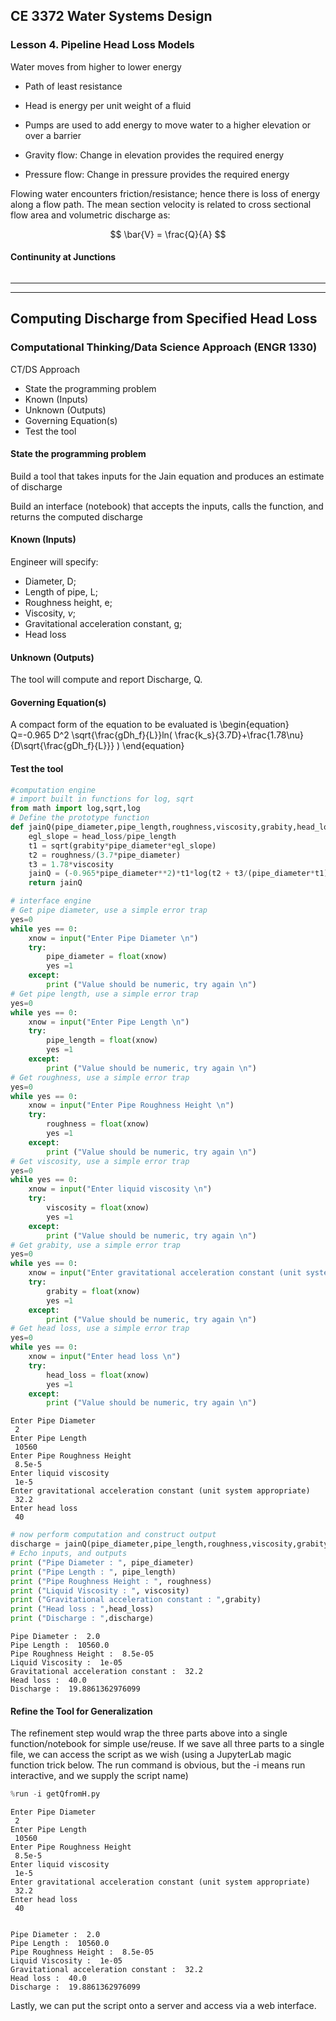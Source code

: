 ## CE 3372 Water Systems Design
### Lesson 4. Pipeline Head Loss Models

Water moves from higher to lower energy

- Path of least resistance
- Head is energy per unit weight of a fluid 
- Pumps are used to add energy to move water to a higher elevation or over a barrier 

- Gravity flow: Change in elevation provides the required energy 
- Pressure flow: Change in pressure provides the required energy 

Flowing water encounters friction/resistance; hence there is loss of energy along a flow path. 
The mean section velocity is related to cross sectional flow area and volumetric discharge as:

$$ \bar{V} = \frac{Q}{A} $$

#### Continunity at Junctions



```python

```

---
---
## Computing Discharge from Specified Head Loss

### Computational Thinking/Data Science Approach (ENGR 1330)

CT/DS Approach
* State the programming problem
* Known (Inputs)
* Unknown (Outputs)
* Governing Equation(s)
* Test the tool

#### State the programming problem

Build a tool that takes inputs for the Jain equation and produces an estimate of discharge

Build an interface (notebook) that accepts the inputs, calls the function, and returns the computed discharge

#### Known (Inputs)
Engineer will specify: 
* Diameter, D; 
* Length of pipe, L; 
* Roughness height, e; 
* Viscosity, $\nu$; 
* Gravitational acceleration constant, g;
* Head loss

#### Unknown (Outputs)
The tool will compute and report Discharge, Q.

#### Governing Equation(s)
A compact form of the equation to be evaluated is
\begin{equation}
Q=-0.965 D^2 \sqrt{\frac{gDh_f}{L}}ln( \frac{k_s}{3.7D}+\frac{1.78\nu}{D\sqrt{\frac{gDh_f}{L}}} )
\end{equation}
####  Test the tool


```python
#computation engine
# import built in functions for log, sqrt
from math import log,sqrt,log
# Define the prototype function
def jainQ(pipe_diameter,pipe_length,roughness,viscosity,grabity,head_loss):
    egl_slope = head_loss/pipe_length
    t1 = sqrt(grabity*pipe_diameter*egl_slope)
    t2 = roughness/(3.7*pipe_diameter)
    t3 = 1.78*viscosity
    jainQ = (-0.965*pipe_diameter**2)*t1*log(t2 + t3/(pipe_diameter*t1))
    return jainQ
```


```python
# interface engine
# Get pipe diameter, use a simple error trap
yes=0
while yes == 0:
    xnow = input("Enter Pipe Diameter \n")
    try:
        pipe_diameter = float(xnow)
        yes =1
    except:
        print ("Value should be numeric, try again \n")
# Get pipe length, use a simple error trap
yes=0
while yes == 0:
    xnow = input("Enter Pipe Length \n")
    try:
        pipe_length = float(xnow)
        yes =1
    except:
        print ("Value should be numeric, try again \n")
# Get roughness, use a simple error trap
yes=0
while yes == 0:
    xnow = input("Enter Pipe Roughness Height \n")
    try:
        roughness = float(xnow)
        yes =1
    except:
        print ("Value should be numeric, try again \n")
# Get viscosity, use a simple error trap
yes=0
while yes == 0:
    xnow = input("Enter liquid viscosity \n")
    try:
        viscosity = float(xnow)
        yes =1
    except:
        print ("Value should be numeric, try again \n")
# Get grabity, use a simple error trap
yes=0
while yes == 0:
    xnow = input("Enter gravitational acceleration constant (unit system appropriate) \n")
    try:
        grabity = float(xnow)
        yes =1
    except:
        print ("Value should be numeric, try again \n")
# Get head loss, use a simple error trap
yes=0
while yes == 0:
    xnow = input("Enter head loss \n")
    try:
        head_loss = float(xnow)
        yes =1
    except:
        print ("Value should be numeric, try again \n")
```

    Enter Pipe Diameter 
     2
    Enter Pipe Length 
     10560
    Enter Pipe Roughness Height 
     8.5e-5
    Enter liquid viscosity 
     1e-5
    Enter gravitational acceleration constant (unit system appropriate) 
     32.2
    Enter head loss 
     40



```python
# now perform computation and construct output
discharge = jainQ(pipe_diameter,pipe_length,roughness,viscosity,grabity,head_loss)
# Echo inputs, and outputs
print ("Pipe Diameter : ", pipe_diameter)
print ("Pipe Length : ", pipe_length)
print ("Pipe Roughness Height : ", roughness)
print ("Liquid Viscosity : ", viscosity)
print ("Gravitational acceleration constant : ",grabity) 
print ("Head loss : ",head_loss)
print ("Discharge : ",discharge)
```

    Pipe Diameter :  2.0
    Pipe Length :  10560.0
    Pipe Roughness Height :  8.5e-05
    Liquid Viscosity :  1e-05
    Gravitational acceleration constant :  32.2
    Head loss :  40.0
    Discharge :  19.8861362976099


#### Refine the Tool for Generalization

The refinement step would wrap the three parts above into a single function/notebook for simple use/reuse. If we save all three parts to a single file, we can access the script as we wish (using a JupyterLab magic function trick below.  The run command is obvious, but the -i means run interactive, and we supply the script name) 


```python
%run -i getQfromH.py
```

    Enter Pipe Diameter 
     2
    Enter Pipe Length 
     10560
    Enter Pipe Roughness Height 
     8.5e-5
    Enter liquid viscosity 
     1e-5
    Enter gravitational acceleration constant (unit system appropriate) 
     32.2
    Enter head loss 
     40


    Pipe Diameter :  2.0
    Pipe Length :  10560.0
    Pipe Roughness Height :  8.5e-05
    Liquid Viscosity :  1e-05
    Gravitational acceleration constant :  32.2
    Head loss :  40.0
    Discharge :  19.8861362976099


Lastly, we can put the script onto a server and access via a web interface.


```python

```
